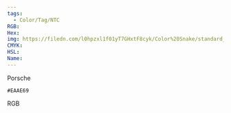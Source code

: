 ```yaml
---
tags:
  - Color/Tag/NTC
RGB:
Hex:
img: https://filedn.com/l0hpzxl1f01yT7GHxtF8cyk/Color%20Snake/standard_csv_to_svg//EAAE69.svg
CMYK:
HSL:
Name:
---
```

Porsche
```palette
#EAAE69
```
RGB
